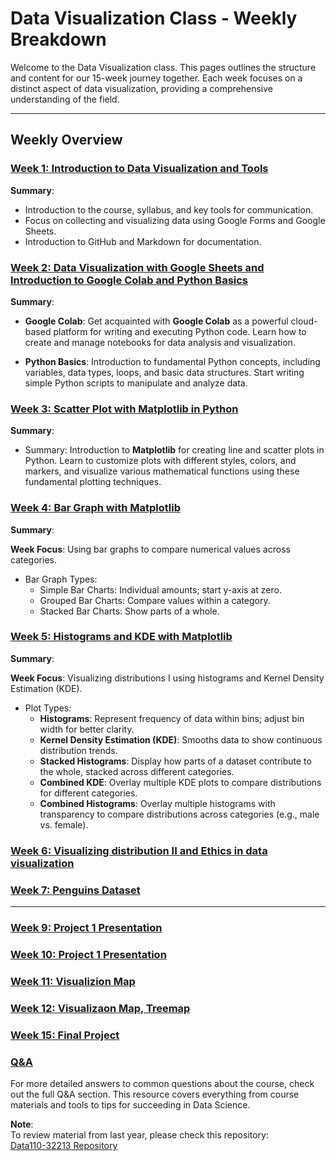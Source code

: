 # Data Visualization Class - Weekly Breakdown

Welcome to the Data Visualization class. This pages outlines the structure and content for our 15-week journey together. Each week focuses on a distinct aspect of data visualization, providing a comprehensive understanding of the field.

---

## Weekly Overview


 ### [Week 1: Introduction to Data Visualization and Tools](Week1.md)
 **Summary**:
- Introduction to the course, syllabus, and key tools for communication.
- Focus on collecting and visualizing data using Google Forms and Google Sheets.
- Introduction to GitHub and Markdown for documentation.

### [Week 2: Data Visualization with Google Sheets and Introduction to Google Colab and Python Basics](Week2.md)
**Summary**: 
- **Google Colab**: Get acquainted with **Google Colab** as a powerful cloud-based platform for writing and executing Python code. Learn how to create and manage notebooks for data analysis and visualization.

- **Python Basics**: Introduction to fundamental Python concepts, including variables, data types, loops, and basic data structures. Start writing simple Python scripts to manipulate and analyze data.


### [Week 3: Scatter Plot with Matplotlib in Python](week3.md)
**Summary**:
- Summary: Introduction to **Matplotlib** for creating line and scatter plots in Python. Learn to customize plots with different styles, colors, and markers, and visualize various mathematical functions using these fundamental plotting techniques.


### [Week 4: Bar Graph with Matplotlib](week4.md)

**Summary**:

**Week Focus**: Using bar graphs to compare numerical values across categories.
- Bar Graph Types:
  -  Simple Bar Charts: Individual amounts; start y-axis at zero.
  -   Grouped Bar Charts: Compare values within a category.
  -   Stacked Bar Charts: Show parts of a whole.



### [Week 5: Histograms and KDE with Matplotlib](Week5.md)

**Summary**:

**Week Focus**: Visualizing distributions I using histograms and Kernel Density Estimation (KDE).
- Plot Types:
  - **Histograms**: Represent frequency of data within bins; adjust bin width for better clarity.
  - **Kernel Density Estimation (KDE)**: Smooths data to show continuous distribution trends.
  - **Stacked Histograms**: Display how parts of a dataset contribute to the whole, stacked across different categories.
  - **Combined KDE**: Overlay multiple KDE plots to compare distributions for different categories.
  - **Combined Histograms**: Overlay multiple histograms with transparency to compare distributions across categories (e.g., male vs. female).
 

### [Week 6: Visualizing distribution II and Ethics in data visualization](week6.md)



### [Week 7: Penguins Dataset](Week7.md)
-----------


### [Week 9: Project 1 Presentation](Week9.md)

### [Week 10: Project 1 Presentation](Week10.md)


### [Week 11: Visualizion Map](Week11.md)


### [Week 12: Visualizaon Map, Treemap](Week12.md)


### [Week 15: Final Project](Final_Project.md)

### [Q&A](Q&A.md)

For more detailed answers to common questions about the course, check out the full Q&A section. This resource covers everything from course materials and tools to tips for succeeding in Data Science.






**Note**:  
To review material from last year, please check this repository:  
[Data110-32213 Repository](https://github.com/Reben80/Data110-32213)


